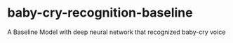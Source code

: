 # baby-cry-recognition-baseline
A Baseline Model with deep neural network that recognized baby-cry voice 
